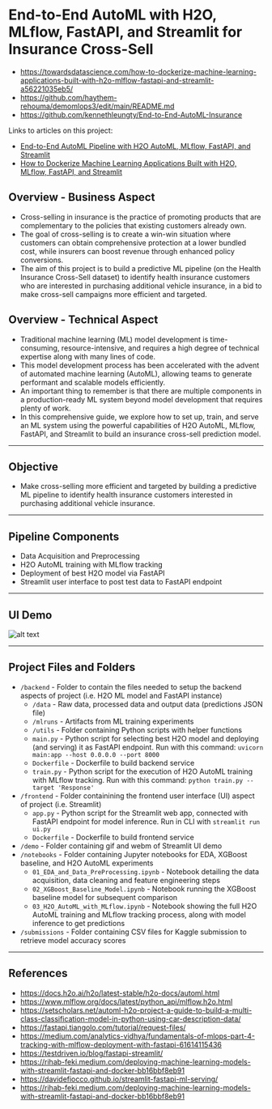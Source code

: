 # End-to-End AutoML with H2O, MLflow, FastAPI, and Streamlit for Insurance Cross-Sell


- https://towardsdatascience.com/how-to-dockerize-machine-learning-applications-built-with-h2o-mlflow-fastapi-and-streamlit-a56221035eb5/
- https://github.com/haythem-rehouma/demomlops3/edit/main/README.md
- https://github.com/kennethleungty/End-to-End-AutoML-Insurance

Links to articles on this project:
- [End-to-End AutoML Pipeline with H2O AutoML, MLflow, FastAPI, and Streamlit](https://towardsdatascience.com/end-to-end-automl-train-and-serve-with-h2o-mlflow-fastapi-and-streamlit-5d36eedfe606)
- [How to Dockerize Machine Learning Applications Built with H2O, MLflow, FastAPI, and Streamlit](https://towardsdatascience.com/how-to-dockerize-machine-learning-applications-built-with-h2o-mlflow-fastapi-and-streamlit-a56221035eb5)

## Overview - Business Aspect
- Cross-selling in insurance is the practice of promoting products that are complementary to the policies that existing customers already own.
- The goal of cross-selling is to create a win-win situation where customers can obtain comprehensive protection at a lower bundled cost, while insurers can boost revenue through enhanced policy conversions.
- The aim of this project is to build a predictive ML pipeline (on the Health Insurance Cross-Sell dataset) to identify health insurance customers who are interested in purchasing additional vehicle insurance, in a bid to make cross-sell campaigns more efficient and targeted.


## Overview - Technical Aspect
- Traditional machine learning (ML) model development is time-consuming, resource-intensive, and requires a high degree of technical expertise along with many lines of code. 
- This model development process has been accelerated with the advent of automated machine learning (AutoML), allowing teams to generate performant and scalable models efficiently.
- An important thing to remember is that there are multiple components in a production-ready ML system beyond model development that requires plenty of work.
- In this comprehensive guide, we explore how to set up, train, and serve an ML system using the powerful capabilities of H2O AutoML, MLflow, FastAPI, and Streamlit to build an insurance cross-sell prediction model.

___
## Objective
- Make cross-selling more efficient and targeted by building a predictive ML pipeline to identify health insurance customers interested in purchasing additional vehicle insurance.

___
## Pipeline Components
- Data Acquisition and Preprocessing
- H2O AutoML training with MLflow tracking
- Deployment of best H2O model via FastAPI
- Streamlit user interface to post test data to FastAPI endpoint

___
## UI Demo
![alt text](https://github.com/kennethleungty/End-to-End-AutoML-Insurance/blob/main/demo/streamlit-ui-2021-12-18-17-12-25.gif?raw=true)

___
## Project Files and Folders
- `/backend` - Folder to contain the files needed to setup the backend aspects of project (i.e. H2O ML model and FastAPI instance)
    - `/data` - Raw data, processed data and output data (predictions JSON file)
    - `/mlruns` - Artifacts from ML training experiments
    - `/utils` - Folder containing Python scripts with helper functions
    - `main.py` - Python script for selecting best H2O model and deploying (and serving) it as FastAPI endpoint. Run with this command: `uvicorn main:app --host 0.0.0.0 --port 8000`
    - `Dockerfile` - Dockerfile to build backend service  
    - `train.py` - Python script for the execution of H2O AutoML training with MLflow tracking. Run with this command: `python train.py --target 'Response'`
- `/frontend` - Folder containining the frontend user interface (UI) aspect of project (i.e. Streamlit)
    - `app.py` - Python script for the Streamlit web app, connected with FastAPI endpoint for model inference. Run in CLI with `streamlit run ui.py`
    - `Dockerfile` - Dockerfile to build frontend service     
- `/demo` - Folder containing gif and webm of Streamlit UI demo
- `/notebooks` - Folder containing Jupyter notebooks for EDA, XGBoost baseline, and H2O AutoML experiments
    - `01_EDA_and_Data_PreProcessing.ipynb` - Notebook detailing the data acquisition, data cleaning and feature engineering steps
    - `02_XGBoost_Baseline_Model.ipynb` - Notebook running the XGBoost baseline model for subsequent comparison
    - `03_H2O_AutoML_with_MLflow.ipynb` - Notebook showing the full H2O AutoML training and MLflow tracking process, along with model inference to get predictions  
- `/submissions` - Folder containing CSV files for Kaggle submission to retrieve model accuracy scores

___
## References
- https://docs.h2o.ai/h2o/latest-stable/h2o-docs/automl.html
- https://www.mlflow.org/docs/latest/python_api/mlflow.h2o.html
- https://setscholars.net/automl-h2o-project-a-guide-to-build-a-multi-class-classification-model-in-python-using-car-description-data/
- https://fastapi.tiangolo.com/tutorial/request-files/
- https://medium.com/analytics-vidhya/fundamentals-of-mlops-part-4-tracking-with-mlflow-deployment-with-fastapi-61614115436
- https://testdriven.io/blog/fastapi-streamlit/
- https://rihab-feki.medium.com/deploying-machine-learning-models-with-streamlit-fastapi-and-docker-bb16bbf8eb91
- https://davidefiocco.github.io/streamlit-fastapi-ml-serving/
- https://rihab-feki.medium.com/deploying-machine-learning-models-with-streamlit-fastapi-and-docker-bb16bbf8eb91
